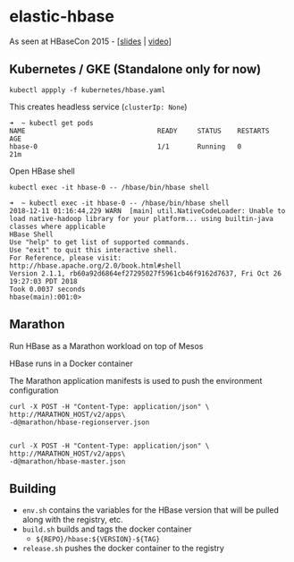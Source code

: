 elastic-hbase
=============

As seen at HBaseCon 2015 - [[slides](http://www.slideshare.net/clehene/elastic-hbase-on-mesos) | [video](https://vimeo.com/128208572)]
## Kubernetes / GKE (Standalone only for now)

    kubectl appply -f kubernetes/hbase.yaml

This creates headless service (`clusterIp: None`) 

    ➜  ~ kubectl get pods
    NAME                                 READY     STATUS    RESTARTS   AGE
    hbase-0                              1/1       Running   0          21m

Open HBase shell

    kubectl exec -it hbase-0 -- /hbase/bin/hbase shell
    
    ➜  ~ kubectl exec -it hbase-0 -- /hbase/bin/hbase shell
    2018-12-11 01:16:44,229 WARN  [main] util.NativeCodeLoader: Unable to load native-hadoop library for your platform... using builtin-java classes where applicable
    HBase Shell
    Use "help" to get list of supported commands.
    Use "exit" to quit this interactive shell.
    For Reference, please visit: http://hbase.apache.org/2.0/book.html#shell
    Version 2.1.1, rb60a92d6864ef27295027f5961cb46f9162d7637, Fri Oct 26 19:27:03 PDT 2018
    Took 0.0037 seconds
    hbase(main):001:0>

## Marathon
Run HBase as a Marathon workload on top of Mesos

HBase runs in a Docker container

The Marathon application manifests is used to push the environment configuration 

    curl -X POST -H "Content-Type: application/json" \
    http://MARATHON_HOST/v2/apps\
    -d@marathon/hbase-regionserver.json


    curl -X POST -H "Content-Type: application/json" \
    http://MARATHON_HOST/v2/apps\
    -d@marathon/hbase-master.json

## Building
* `env.sh` contains the variables for the HBase version that will be pulled along with the registry, etc.
* `build.sh` builds and tags the docker container
  * `${REPO}/hbase:${VERSION}-${TAG}`
* `release.sh` pushes the docker container to the registry
